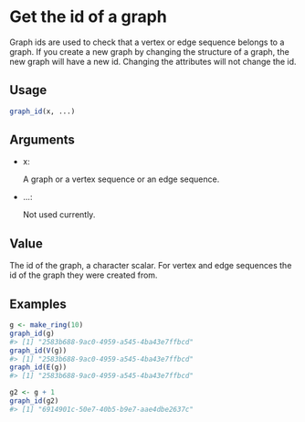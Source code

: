 # Get the id of a graph

Graph ids are used to check that a vertex or edge sequence belongs to a
graph. If you create a new graph by changing the structure of a graph,
the new graph will have a new id. Changing the attributes will not
change the id.

## Usage

``` r
graph_id(x, ...)
```

## Arguments

- x:

  A graph or a vertex sequence or an edge sequence.

- ...:

  Not used currently.

## Value

The id of the graph, a character scalar. For vertex and edge sequences
the id of the graph they were created from.

## Examples

``` r
g <- make_ring(10)
graph_id(g)
#> [1] "2583b688-9ac0-4959-a545-4ba43e7ffbcd"
graph_id(V(g))
#> [1] "2583b688-9ac0-4959-a545-4ba43e7ffbcd"
graph_id(E(g))
#> [1] "2583b688-9ac0-4959-a545-4ba43e7ffbcd"

g2 <- g + 1
graph_id(g2)
#> [1] "6914901c-50e7-40b5-b9e7-aae4dbe2637c"
```
